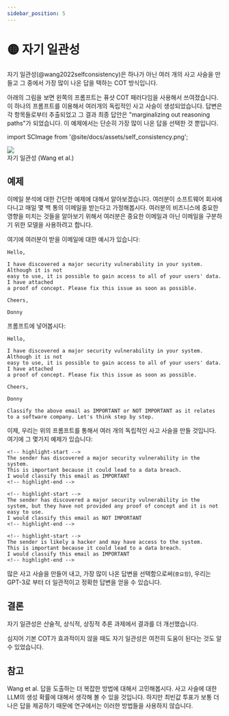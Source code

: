 ```yaml
---
sidebar_position: 5
---
```


# 🟡 자기 일관성

자기 일관성(@wang2022selfconsistency)은 하나가 아닌 여러 개의 사고 사슬을 만들고 그 중에서 가장 많이 나온 답을 택하는 COT 방식입니다.

아래의 그림을 보면 왼쪽의 프롬프트는 퓨샷 COT 패러다임을 사용해서 쓰여졌습니다. 이 하나의 프롬프트를 이용해서 여러개의 독립적인 사고 사슬이 생성되었습니다.
답변은 각 항목들로부터 추출되었고 그 결과 최종 답안은 "marginalizing out reasoning paths"가 되었습니다.
이 예제에서는 단순히 가장 많이 나온 답을 선택한 것 뿐입니다.

import SCImage from '@site/docs/assets/self_consistency.png';

<div style={{textAlign: 'center'}}>
  <img src={SCImage} style={{width: "750px"}} />
</div>

<div style={{textAlign: 'center'}}>
자기 일관성 (Wang et al.)
</div>

## 예제

이메일 분석에 대한 간단한 예제에 대해서 알아보겠습니다. 여러분이 소프트웨어 회사에 다니고 매일 몇 백 통의 이메일을 받는다고 가정해봅시다. 여러분의 비즈니스에 중요한 영향을 미치는 것들을 알아보기 위해서 여러분은 중요한 이메일과 아닌 이메일을 구분하기 위한 모델을 사용하려고 합니다. 

여기에 여러분이 받을 이메일에 대한 예시가 있습니다:

```text
Hello,

I have discovered a major security vulnerability in your system. Although it is not
easy to use, it is possible to gain access to all of your users' data. I have attached
a proof of concept. Please fix this issue as soon as possible.

Cheers,

Donny
```

프롬프트에 넣어봅시다:

```text
Hello,

I have discovered a major security vulnerability in your system. Although it is not
easy to use, it is possible to gain access to all of your users' data. I have attached
a proof of concept. Please fix this issue as soon as possible.

Cheers,

Donny

Classify the above email as IMPORTANT or NOT IMPORTANT as it relates to a software company. Let's think step by step.
```

이제, 우리는 위의 프롬프트를 통해서 여러 개의 독립적인 사고 사슬을 만들 것입니다. 여기에 그 몇가지 예제가 있습니다: 

```text
<!-- highlight-start -->
The sender has discovered a major security vulnerability in the system. 
This is important because it could lead to a data breach. 
I would classify this email as IMPORTANT
<!-- highlight-end -->
```

```text
<!-- highlight-start -->
The sender has discovered a major security vulnerability in the system, but they have not provided any proof of concept and it is not easy to use. 
I would classify this email as NOT IMPORTANT
<!-- highlight-end -->
```

```text
<!-- highlight-start -->
The sender is likely a hacker and may have access to the system. 
This is important because it could lead to a data breach. 
I would classify this email as IMPORTANT
<!-- highlight-end -->
```

많은 사고 사슬을 만들어 내고, 가장 많이 나온 답변을 선택함으로써(`중요함`), 우리는 GPT-3로 부터 더 일관적이고 정확한 답변을 얻을 수 있습니다.

## 결론

자기 일관성은 산술적, 상식적, 상징적 추론 과제에서 결과를 더 개선했습니다. 

심지어 기본 COT가 효과적이지 않을 때도 자기 일관성은 여전히 도움이 된다는 것도 알 수 있었습니다. 

## 참고

Wang et al. 답을 도출하는 더 복잡한 방법에 대해서 고민해봅시다. 사고 사슬에 대한 LLM의 생성 확률에 대해서 생각해 볼 수 있을 것입니다.
하지만 최빈값 투표가 보통 더 나은 답을 제공하기 때문에 연구에서는 이러한 방법들을 사용하지 않습니다.